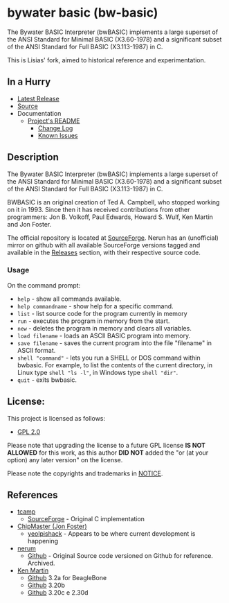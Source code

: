 # bywater basic (bw-basic)

The Bywater BASIC Interpreter (bwBASIC) implements a large superset of the ANSI Standard for Minimal BASIC (X3.60-1978) and a significant subset of the ANSI Standard for Full BASIC (X3.113-1987) in C.

This is Lisias' fork, aimed to historical reference and experimentation.


## In a Hurry

* [Latest Release](https://github.com/net-lisias-retro/bywater-basic/releases)
* [Source](https://github.com/net-lisias-retro/bywater-basic)
* Documentation
	+ [Project's README](https://github.com/net-lisias-retro/bywater-basic/blob/master/README.md)
		- [Change Log](./CHANGE_LOG.md)
		- [Known Issues](./KNOWN_ISSUES.md)


## Description

The Bywater BASIC Interpreter (bwBASIC) implements a large superset of the ANSI Standard for Minimal BASIC (X3.60-1978) and a significant subset of the ANSI Standard for Full BASIC (X3.113-1987) in C.

BWBASIC is an original creation of Ted A. Campbell, who stopped working on it in 1993. Since then it has received contributions from other programmers: Jon B. Volkoff, Paul Edwards, Howard S. Wulf, Ken Martin and Jon Foster.

The official repository is located at [SourceForge](https://sourceforge.net/projects/bwbasic/). Nerun has an (unofficial) mirror on github with all available SourceForge versions tagged and available in the [Releases](https://github.com/nerun/bwbasic/releases) section, with their respective source code.


### Usage

On the command prompt:

* `help` - show all commands available.
* `help commandname` - show help for a specific command.
* `list` - list source code for the program currently in memory
* `run` - executes the program in memory from the start.
* `new` - deletes the program in memory and clears all variables.
* `load filename` - loads an ASCII BASIC program into memory.
* `save filename` - saves the current program into the file "filename" in ASCII format.
* `shell "command"` - lets you run a SHELL or DOS command within bwbasic. For example, to list the contents of the current directory, in Linux type `shell "ls -l"`, in Windows type `shell "dir"`.
* `quit` - exits bwbasic.



## License:

This project is licensed as follows:

* [GPL 2.0](https://www.gnu.org/licenses/gpl-2.0.html)

Please note that upgrading the license to a future GPL license **IS NOT ALLOWED** for this work, as this author **DID NOT** added the "or (at your option) any later version" on the license.

Please note the copyrights and trademarks in [NOTICE](./NOTICE).


## References

* [tcamp](https://sourceforge.net/u/tcamp/profile/)
	+ [SourceForge](https://sourceforge.net/projects/bwbasic) - Original C implementation
* [ChipMaster (Jon Foster)](https://yeolpishack.net/repos/ChipMaster)
	+ [yeolpishack](https://yeolpishack.net/repos/ChipMaster/bwBASIC) - Appears to be where current development is happening
* [nerum](https://github.com/nerun)
	+ [Github](https://github.com/nerun/bwbasic) - Original Source code versioned on Github for reference. Archived.
* [Ken Martin](https://github.com/kenmartin-unix)
	+ [Github](https://github.com/kenmartin-unix/Bwbasic-3.2a-for-BeagleBone) 3.2a for BeagleBone
	+ [Github](https://github.com/kenmartin-unix/Bwbasic-3.20b) 3.20b
	+ [Github](https://github.com/kenmartin-unix/BwBasic) 3.20c e 2.30d
